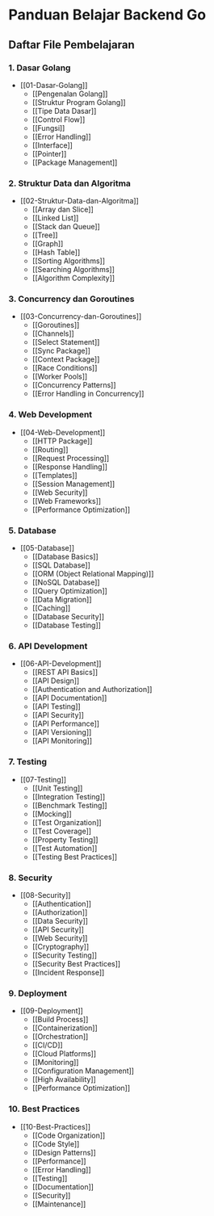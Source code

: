 # Panduan Belajar Backend Go

## Daftar File Pembelajaran

### 1. Dasar Golang
- [[01-Dasar-Golang]]
  - [[Pengenalan Golang]]
  - [[Struktur Program Golang]]
  - [[Tipe Data Dasar]]
  - [[Control Flow]]
  - [[Fungsi]]
  - [[Error Handling]]
  - [[Interface]]
  - [[Pointer]]
  - [[Package Management]]

### 2. Struktur Data dan Algoritma
- [[02-Struktur-Data-dan-Algoritma]]
  - [[Array dan Slice]]
  - [[Linked List]]
  - [[Stack dan Queue]]
  - [[Tree]]
  - [[Graph]]
  - [[Hash Table]]
  - [[Sorting Algorithms]]
  - [[Searching Algorithms]]
  - [[Algorithm Complexity]]

### 3. Concurrency dan Goroutines
- [[03-Concurrency-dan-Goroutines]]
  - [[Goroutines]]
  - [[Channels]]
  - [[Select Statement]]
  - [[Sync Package]]
  - [[Context Package]]
  - [[Race Conditions]]
  - [[Worker Pools]]
  - [[Concurrency Patterns]]
  - [[Error Handling in Concurrency]]

### 4. Web Development
- [[04-Web-Development]]
  - [[HTTP Package]]
  - [[Routing]]
  - [[Request Processing]]
  - [[Response Handling]]
  - [[Templates]]
  - [[Session Management]]
  - [[Web Security]]
  - [[Web Frameworks]]
  - [[Performance Optimization]]

### 5. Database
- [[05-Database]]
  - [[Database Basics]]
  - [[SQL Database]]
  - [[ORM (Object Relational Mapping)]]
  - [[NoSQL Database]]
  - [[Query Optimization]]
  - [[Data Migration]]
  - [[Caching]]
  - [[Database Security]]
  - [[Database Testing]]

### 6. API Development
- [[06-API-Development]]
  - [[REST API Basics]]
  - [[API Design]]
  - [[Authentication and Authorization]]
  - [[API Documentation]]
  - [[API Testing]]
  - [[API Security]]
  - [[API Performance]]
  - [[API Versioning]]
  - [[API Monitoring]]

### 7. Testing
- [[07-Testing]]
  - [[Unit Testing]]
  - [[Integration Testing]]
  - [[Benchmark Testing]]
  - [[Mocking]]
  - [[Test Organization]]
  - [[Test Coverage]]
  - [[Property Testing]]
  - [[Test Automation]]
  - [[Testing Best Practices]]

### 8. Security
- [[08-Security]]
  - [[Authentication]]
  - [[Authorization]]
  - [[Data Security]]
  - [[API Security]]
  - [[Web Security]]
  - [[Cryptography]]
  - [[Security Testing]]
  - [[Security Best Practices]]
  - [[Incident Response]]

### 9. Deployment
- [[09-Deployment]]
  - [[Build Process]]
  - [[Containerization]]
  - [[Orchestration]]
  - [[CI/CD]]
  - [[Cloud Platforms]]
  - [[Monitoring]]
  - [[Configuration Management]]
  - [[High Availability]]
  - [[Performance Optimization]]

### 10. Best Practices
- [[10-Best-Practices]]
  - [[Code Organization]]
  - [[Code Style]]
  - [[Design Patterns]]
  - [[Performance]]
  - [[Error Handling]]
  - [[Testing]]
  - [[Documentation]]
  - [[Security]]
  - [[Maintenance]]
